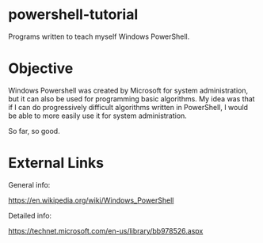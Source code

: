 # powershell-tutorial
Programs written to teach myself Windows PowerShell.

# Objective
Windows Powershell was created by Microsoft for system administration, but it can also be used for programming basic algorithms.
My idea was that if I can do progressively difficult algorithms written in PowerShell, I would be able to more easily use it for system administration. 

So far, so good.

# External Links
General info:

https://en.wikipedia.org/wiki/Windows_PowerShell

Detailed info:

https://technet.microsoft.com/en-us/library/bb978526.aspx
